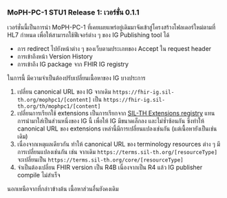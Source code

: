 ### MoPH-PC-1 STU1 Release 1: เวอร์ชั่น 0.1.1

เวอร์ชั่นนี้เป็นการนำ MoPH-PC-1 ที่เคยเผยแพร่อยู่เดิมมาจัดเข้าสู่โครงสร้างโฟลเดอร์ใหม่ตามที่ HL7 กำหนด เพื่อให้สามารถใช้ฟีเจอร์ต่าง ๆ ของ IG Publishing tool ได้

- การ redirect ไปยังหน้าต่าง ๆ ของเว็บตามประเภทของ Accept ใน request header
- การเข้าถึงหน้า Version History
- การเข้าถึง IG package จาก FHIR IG registry

ในการนี้ มีความจำเป็นต้องปรับเปลี่ยนเนื้อหาของ IG บางประการ

1. เปลี่ยน canonical URL ของ IG จากเดิม `https://fhir-ig.sil-th.org/mophpc1/[content]` เป็น `https://fhir-ig.sil-th.org/th/mophpc1/[content]`
2. เปลี่ยนการเรียกใช้ extensions เป็นการเรียกจาก [SIL-TH Extensions registry](https://fhir-ig.sil-th.org/th/extensions/) แทนการนำมาใส่เป็นส่วนหนึ่งของ IG นี้ เพื่อให้ IG มีขนาดเล็กลง และไม่ซ้ำซ้อนกัน ซึ่งทำให้ canonical URL ของ extensions เหล่านี้มีการเปลี่ยนแปลงเช่นกัน (แต่เนื้อหายังเป็นเช่นเดิม)
3. เนื่องจากเหตุผลเดียวกัน ทำให้ canonical URL ของ terminology resources ต่าง ๆ มีการเปลี่ยนแปลงเช่นกัน เช่น จากเดิม `https://terms.sil-th.org/[resourceType]` จะเปลี่ยนเป็น `https://terms.sil-th.org/core/[resourceType]`
4. จำเป็นต้องเปลี่ยน FHIR version เป็น R4B เนื่องจากเป็น R4 แล้ว IG publisher compile ไม่สำเร็จ

นอกเหนือจากที่กล่าวข้างต้น เนื้อหาส่วนอื่นยังคงเดิม
